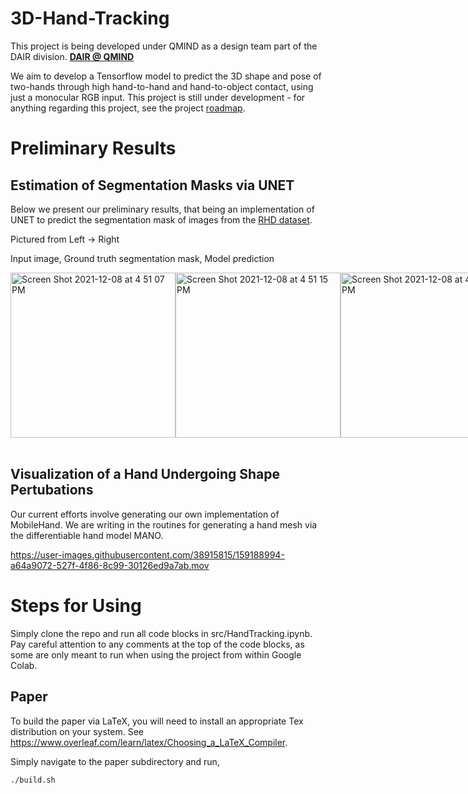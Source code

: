 # 3D-Hand-Tracking

This project is being developed under QMIND as a design team part of the DAIR division. **<a style="text-align:left" href="https://qmind.ca/#Research">
DAIR @ QMIND
</a>**

We aim to develop a Tensorflow model to predict the 3D shape and pose of two-hands through high hand-to-hand and hand-to-object contact, using just a monocular RGB input.
This project is still under development - for anything regarding this project, see the project <a href="/TODO.md">roadmap</a>. 

# Preliminary Results

## Estimation of Segmentation Masks via UNET

Below we present our preliminary results, that being an implementation of UNET to predict the segmentation mask of images from the <a href="https://lmb.informatik.uni-freiburg.de/resources/datasets/RenderedHandposeDataset.en.html">RHD dataset</a>.

Pictured from Left -> Right

Input image, Ground truth segmentation mask, Model prediction

<div style="display:flex; flex-direction:row;">
<img width="264" alt="Screen Shot 2021-12-08 at 4 51 07 PM" src="https://user-images.githubusercontent.com/38915815/145290279-1e4a2250-e7be-48fc-b3dc-30ecf2a63d03.png">
<img width="264" alt="Screen Shot 2021-12-08 at 4 51 15 PM" src="https://user-images.githubusercontent.com/38915815/145290290-48eac1cf-21da-481c-bd0d-6c582623b976.png">
<img width="264" alt="Screen Shot 2021-12-08 at 4 51 33 PM" src="https://user-images.githubusercontent.com/38915815/145290292-f546ce0f-7178-49d0-9504-8d227f0ebacc.png">
</div>

</br>

## Visualization of a Hand Undergoing Shape Pertubations

Our current efforts involve generating our own implementation of MobileHand. We are writing in the routines for generating a hand mesh via the differentiable hand model MANO.

https://user-images.githubusercontent.com/38915815/159188994-a64a9072-527f-4f86-8c99-30126ed9a7ab.mov

# Steps for Using

Simply clone the repo and run all code blocks in src/HandTracking.ipynb. Pay careful attention to any comments at the top of the code blocks, as some are only meant to run when using the project from within Google Colab. 

## Paper

To build the paper via LaTeX, you will need to install an appropriate Tex distribution on your system. See https://www.overleaf.com/learn/latex/Choosing_a_LaTeX_Compiler.

Simply navigate to the paper subdirectory and run,

```
./build.sh
```



